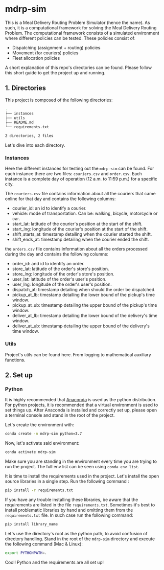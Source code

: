 # mdrp-sim

This is a Meal Delivery Routing Problem Simulator (hence the name).
As such, it is a computational framework for solving the Meal Delivery Routing Problem. 
The computational framework consists of a simulated environment where different policies can be tested.
These policies consist of:

- Dispatching (assignment + routing) policies
- Movement (for couriers) policies
- Fleet allocation policies

A short explanation of this repo's directories can be found.
Please follow this short guide to get the project up and running.


## 1. Directories
This project is composed of the following directories:

```bash
.
├── instances
├── utils
├── README.md
└── requirements.txt

2 directories, 2 files
```

Let's dive into each directory.

### Instances
Here the different instances for testing out the `mdrp-sim` can be found. 
For each instance there are two files: `couriers.csv` and `order.csv`.
Each instance is a complete day of operation (12 a.m. to 11:59 p.m.) for a specific city.

The `couriers.csv` file contains information about all the couriers that came online for that day and contains the following columns:
- courier_id: an id to identify a courier.
- vehicle: mode of transportation. Can be: walking, bicycle, motorcycle or car.
- start_lat: latitude of the courier's position at the start of the shift.
- start_lng: longitude of the courier's position at the start of the shift.
- shift_starts_at: timestamp detailing when the courier started the shift.
- shift_ends_at: timestamp detailing when the courier ended the shift.

the `orders.csv` file contains information about all the orders processed during the day and contains the following columns:
- order_id: and id to identify an order.
- store_lat: latitude of the order's store's position.
- store_lng: longitude of the order's store's position.
- user_lat: latitude of the order's user's position.
- user_lng: longitude of the order's user's position.
- dispatch_at: timestamp detailing when should the order be dispatched.
- pickup_at_lb: timestamp detailing the lower bound of the pickup's time window.
- pickup_at_ub: timestamp detailing the upper bound of the pickup's time window.
- deliver_at_lb: timestamp detailing the lower bound of the delivery's time window.
- deliver_at_ub: timestamp detailing the upper bound of the delivery's time window.

### Utils
Project's utils can be found here. From logging to mathematical auxiliary functions.

## 2. Set up

### Python

It is highly recommended that [Anaconda](https://www.anaconda.com/) is used as the python distribution.
For python projects, it is recommended that a virtual environment is used to set things up.
After Anaconda is installed and correctly set up, please open a terminal console and stand in the root of the project. 

Let's create the environment with:

```bash
conda create -n mdrp-sim python=3.7
```

Now, let's activate said environment:
```bash
conda activate mdrp-sim
```

Make sure you are standing in the environment every time you are trying to run the project. The full env list can be seen using `conda env list`.

It is time to install the requirements used in the project. 
Let's install the open source libraries in a single step.
Run the following command :

```bash
pip install -r requirements.txt
```

If you have any trouble installing these libraries, be aware that the requirements are listed in the file `requirements.txt`.
Sometimes it's best to install problematic libraries by hand and omitting them from the `requirements.txt` file.
In such case run the following command:

```bash
pip install library_name
```

Let's use the directory's root as the python path, to avoid confusion of directory handling. 
Stand in the root of the `mdrp-sim` directory and execute the following command (Mac & Linux):

```bash
export PYTHONPATH=.
```

Cool! Python and the requirements are all set up!
